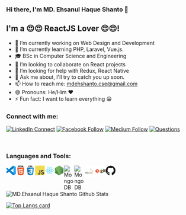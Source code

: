### Hi there, I'm  MD. Ehsanul Haque Shanto 👋

## I'm a 😍😍 ReactJS Lover 😍😍!
- 🔭 I’m currently working on Web Design and Development
- 🌱 I’m currently learning  PHP, Laravel, Vue.js.
- 🎓 BSc in Computer Science and Engineering
- 👯 I’m looking to collaborate on React projects
- 🤔 I’m looking for help with Redux, React Native
- 💬 Ask me about,  I'll try to catch you up soon.
- 📫 How to reach me: mdehshanto.cse@gmail.com
- 😄 Pronouns: He/Him ❤
- ⚡ Fun fact: I want to learn everything 😁

### Connect with me:

[![LinkedIn Connect](https://img.shields.io/badge/%20-Connect-black?color=14171A&labelColor=212121&logo=linkedin&logoColor=ffffff)](https://www.linkedin.com/in/md-ehsanul-haque-shanto/) 
[![Facebook Follow](https://img.shields.io/badge/%20-Follow-black?color=14171A&labelColor=1976d2&logo=facebook&logoColor=ffffff)](https://www.facebook.com/ehsanulhaqueshanto) 
[![Medium Follow](https://img.shields.io/badge/%20-Follow-black?color=14171A&labelColor=1976d2&logo=medium&logoColor=ffffff)](https://mdehsanulhaqueshanto.medium.com/) 
[![Questions](https://img.shields.io/badge/%20-Questions-black?color=14171A&labelColor=fff&logo=stackoverflow&logoColor=0c0d0e26)](https://stackoverflow.com/users/15836142/md-ehsanul-haque?tab=profile)

<br />

### Languages and Tools:

[<img align="left" alt="Visual Studio Code" width="26px" src="https://raw.githubusercontent.com/github/explore/80688e429a7d4ef2fca1e82350fe8e3517d3494d/topics/visual-studio-code/visual-studio-code.png" />][webdevplaylist]
[<img align="left" alt="HTML5" width="26px" src="https://raw.githubusercontent.com/github/explore/80688e429a7d4ef2fca1e82350fe8e3517d3494d/topics/html/html.png" />][webdevplaylist]
[<img align="left" alt="CSS3" width="26px" src="https://raw.githubusercontent.com/github/explore/80688e429a7d4ef2fca1e82350fe8e3517d3494d/topics/css/css.png" />][cssplaylist]
<!-- [<img align="left" alt="Sass" width="26px" src="https://raw.githubusercontent.com/github/explore/80688e429a7d4ef2fca1e82350fe8e3517d3494d/topics/sass/sass.png" />][cssplaylist] -->
[<img align="left" alt="JavaScript" width="26px" src="https://raw.githubusercontent.com/github/explore/80688e429a7d4ef2fca1e82350fe8e3517d3494d/topics/javascript/javascript.png" />][jsplaylist]
[<img align="left" alt="React" width="26px" src="https://raw.githubusercontent.com/github/explore/80688e429a7d4ef2fca1e82350fe8e3517d3494d/topics/react/react.png" />][reactplaylist]
<!-- [<img align="left" alt="Gatsby" width="26px" src="https://raw.githubusercontent.com/github/explore/e94815998e4e0713912fed477a1f346ec04c3da2/topics/gatsby/gatsby.png" />][webdevplaylist] -->
<!-- [<img align="left" alt="GraphQL" width="26px" src="https://raw.githubusercontent.com/github/explore/80688e429a7d4ef2fca1e82350fe8e3517d3494d/topics/graphql/graphql.png" />][webdevplaylist] -->
[<img align="left" alt="Node.js" width="26px" src="https://raw.githubusercontent.com/github/explore/80688e429a7d4ef2fca1e82350fe8e3517d3494d/topics/nodejs/nodejs.png" />][webdevplaylist]
<!-- [<img align="left" alt="Deno" width="26px" src="https://raw.githubusercontent.com/github/explore/361e2821e2dea67711cde99c9c40ed357061cf27/topics/deno/deno.png" />][webdevplaylist] -->
<!-- [<img align="left" alt="Deno" width="30px" src="https://raw.githubusercontent.com/rhoit/mode-icons/dump/icons/php.png" />][webdevplaylist] -->
<!-- [<img align="left" alt="SQL" width="26px" src="https://raw.githubusercontent.com/github/explore/80688e429a7d4ef2fca1e82350fe8e3517d3494d/topics/sql/sql.png" />][webdevplaylist] -->
[<img align="left" alt="MongoDB" width="28px" src="https://www.servernoobs.com/wp-content/uploads/2016/01/mongodb-logo-1.png" />][webdevplaylist]
[<img align="left" alt="MongoDB" width="26px" src="https://images.g2crowd.com/uploads/product/image/large_detail/large_detail_0016c93c710cf35990b999cba3a59bae/firebase.png" />][webdevplaylist]
[<img align="left" alt="MySQL" width="30px" src="https://raw.githubusercontent.com/github/explore/80688e429a7d4ef2fca1e82350fe8e3517d3494d/topics/mysql/mysql.png" />][webdevplaylist]
[<img align="left" alt="Git" width="29px" src="https://raw.githubusercontent.com/github/explore/80688e429a7d4ef2fca1e82350fe8e3517d3494d/topics/git/git.png" />][webdevplaylist]
[<img align="left" alt="GitHub" width="26px" src="https://raw.githubusercontent.com/github/explore/78df643247d429f6cc873026c0622819ad797942/topics/github/github.png" />][webdevplaylist]
<!-- [<img align="left" alt="HTML5" width="26px" src="https://raw.githubusercontent.com/github/explore/80688e429a7d4ef2fca1e82350fe8e3517d3494d/topics/terminal/terminal.png" />][webdevplaylist] -->

<br />

<br />

<br />
<br />
<img width="550px" alt="MD.Ehsanul Haque Shanto Github Stats"  src="https://github-readme-stats.vercel.app/api?username=mdehsanul&show_icons=true"/>

[![Top Langs card](https://github-readme-stats.vercel.app/api/top-langs/?username=mdehsanul&card_width=550)](https://github.com/mdehsanul)


[programming]: https://www.programming-hero.com/
[website]: https://mdehsanul.github.io/mdehsanulHaque-portfolio/
[twitter]: https://mdehsanul.github.io/mdehsanulHaque-portfolio/
[linkedin]: https://mdehsanul.github.io/mdehsanulHaque-portfolio/
[webdevplaylist]: https://mdehsanul.github.io/mdehsanulHaque-portfolio/
[jsplaylist]: https://mdehsanul.github.io/mdehsanulHaque-portfolio/
[cssplaylist]: https://mdehsanul.github.io/mdehsanulHaque-portfolio/
[reactplaylist]: https://mdehsanul.github.io/mdehsanulHaque-portfolio/
